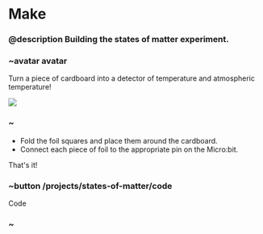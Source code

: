 # Make
### @description Building the states of matter experiment.

### ~avatar avatar

Turn a piece of cardboard into a detector of temperature and atmospheric temperature!


![](static/mb/courses/stem/forms-of-matter-complete.jpg)

### ~

* Fold the foil squares and place them around the cardboard.
*  Connect each piece of foil to the appropriate pin on the Micro:bit.

That's it!

### ~button /projects/states-of-matter/code
Code
### ~
